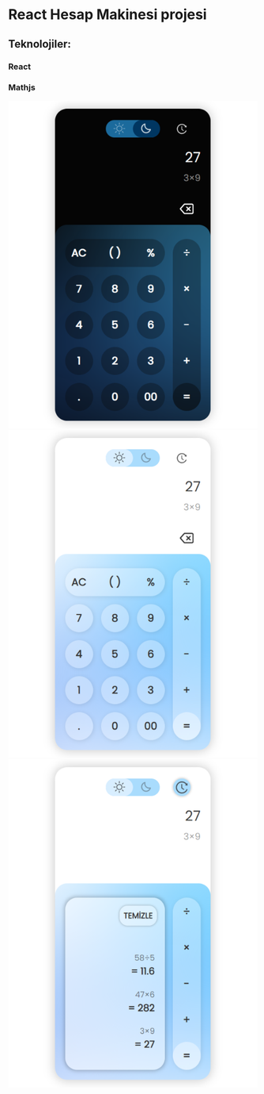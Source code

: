 # React Hesap Makinesi projesi
## Teknolojiler:
### React
### Mathjs

![alt text](https://github.com/ediktepe/Enocalculator/blob/master/screenshots/Dark-Mode.png)
![alt text](https://github.com/ediktepe/Enocalculator/blob/master/screenshots/Light-Mode.png)
![alt text](https://github.com/ediktepe/Enocalculator/blob/master/screenshots/History.png)
